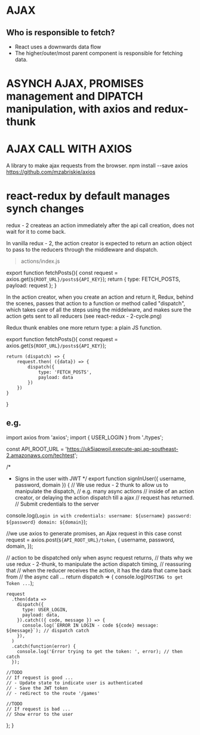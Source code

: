 
# AJAX


## Who is responsible to fetch?
- React uses a downwards data flow
- The higher/outer/most parent component is responsible for fetching data.


ASYNCH AJAX, PROMISES management and DIPATCH manipulation, with axios and redux-thunk
=======================================================================================

# AJAX CALL WITH AXIOS
A library to make ajax requests from the browser.
npm install --save axios
https://github.com/mzabriskie/axios


# react-redux by default manages synch changes
redux - 2 createas an action immediately after the api call creation, does not wait for it to come back.

In vanilla redux - 2, the action creator is expected to return an action object to pass to the reducers through the middleware and dispatch.

> actions/index.js

export function fetchPosts(){
    const request = axios.get(`${ROOT_URL}/posts${API_KEY}`);
    return {
        type: FETCH_POSTS,
        payload: request
    };
}


 In the action creator, when you create an action and return it, Redux, behind the scenes, passes that action to a function or method called
 "dispatch", which takes care of all the steps using the middelware, and makes sure  the action gets sent to all reducers (see react-redux - 2-cycle.png)

Redux thunk enables one more return type: a plain JS function.

export function fetchPosts(){
    const request = axios.get(`${ROOT_URL}/posts${API_KEY}`);

    return (dispatch) => {
        request.then( ({data}) => {
            dispatch({
                type: 'FETCH_POSTS',
                payload: data
            })
        })
    }
}


e.g.
-----

import axios from 'axios';
import { USER_LOGIN } from './types';

const API_ROOT_URL =
  'https://uk5iapwoil.execute-api.ap-southeast-2.amazonaws.com/techtest';

/*
 * Signs in the user with JWT
 */
export function signInUser({ username, password, domain }) {
  // We use redux - 2 thunk to allow us to manipulate the dispatch,
  // e.g. many async actions
  // inside of an action creator, or delaying the action dispatch till a ajax
  // request has returned.
  // Submit credentials to the server

  
  console.log(`Login in with credentials:
   username: ${username}
   password: ${password}
   domain: ${domain}`);


  //we use axios to generate promises, an Ajax request in this case
  const request = axios.post(`${API_ROOT_URL}/token`, {
    username,
    password,
    domain,
  });

  // action to be dispatched only when async request returns,
  // thats why we use redux - 2-thunk, to manipulate the action dispatch timing,
  // reassuring that
  // when the reducer receives the action, it has the data that came back from
  // the async call ...
  return dispatch => {
    console.log(`POSTING to get Token ...`);

    request
      .then(data =>
        dispatch({
          type: USER_LOGIN,
          payload: data,
        }).catch(({ code, message }) => {
          console.log(`ERROR IN LOGIN - code ${code} message: ${message}`); // dispatch catch
        }),
      )
      .catch(function(error) {
        console.log('Error trying to get the token: ', error); // then catch
      });

    //TODO
    // If request is good ...
    // - Update state to indicate user is authenticated
    // - Save the JWT token
    // - redirect to the route '/games'

    //TODO
    // If request is bad ...
    // Show error to the user
  };
}




